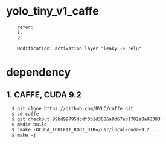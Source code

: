 # yolo_tiny_v1_caffe
~~~
	refer:
	1.
	2.

	Modification: activation layer "leaky -> relu"
~~~

# dependency

## 1. CAFFE, CUDA 9.2
~~~
  $ git clone https://github.com/BVLC/caffe.git
  $ cd caffe
  $ git checkout 99bd99795dcdf0b1d3086a8d67ab1782a8a08383
  $ mkdir build
  $ cmake -DCUDA_TOOLKIT_ROOT_DIR=/usr/local/cuda-9.2 ..
  $ make -j
~~~


